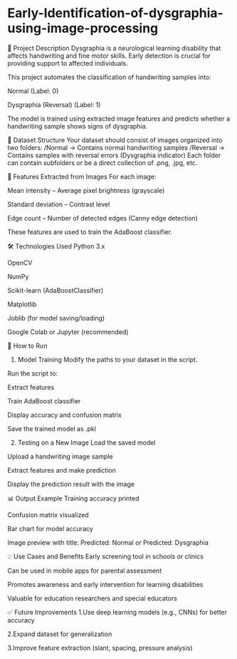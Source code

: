 # Early-Identification-of-dysgraphia-using-image-processing

📌 Project Description
Dysgraphia is a neurological learning disability that affects handwriting and fine motor skills. Early detection is crucial for providing support to affected individuals.

This project automates the classification of handwriting samples into:

 Normal (Label: 0)

Dysgraphia (Reversal) (Label: 1)

The model is trained using extracted image features and predicts whether a handwriting sample shows signs of dysgraphia.

📁 Dataset Structure
Your dataset should consist of images organized into two folders:
/Normal       → Contains normal handwriting samples
/Reversal     → Contains samples with reversal errors (Dysgraphia indicator)
Each folder can contain subfolders or be a direct collection of .png, .jpg, etc.

🧪 Features Extracted from Images
For each image:

Mean intensity – Average pixel brightness (grayscale)

Standard deviation – Contrast level

Edge count – Number of detected edges (Canny edge detection)

These features are used to train the AdaBoost classifier.

🛠️ Technologies Used
Python 3.x

OpenCV

NumPy

Scikit-learn (AdaBoostClassifier)

Matplotlib

Joblib (for model saving/loading)

Google Colab or Jupyter (recommended)

🚀 How to Run
1. Model Training
Modify the paths to your dataset in the script.

Run the script to:

Extract features

Train AdaBoost classifier

Display accuracy and confusion matrix

Save the trained model as .pkl

2. Testing on a New Image
Load the saved model

Upload a handwriting image sample

Extract features and make prediction

Display the prediction result with the image

📊 Output Example
Training accuracy printed

Confusion matrix visualized

Bar chart for model accuracy

Image preview with title: Predicted: Normal or Predicted: Dysgraphia

💡 Use Cases and Benefits
Early screening tool in schools or clinics

Can be used in mobile apps for parental assessment

Promotes awareness and early intervention for learning disabilities

Valuable for education researchers and special educators

✅ Future Improvements
1.Use deep learning models (e.g., CNNs) for better accuracy

2.Expand dataset for generalization

3.Improve feature extraction (slant, spacing, pressure analysis)
